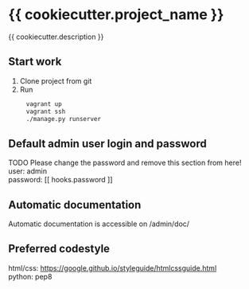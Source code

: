 # {{ cookiecutter.project_name }}

{{ cookiecutter.description }}

## Start work
1. Clone project from git
2. Run  
```bash
     vagrant up
     vagrant ssh
     ./manage.py runserver
```
## Default admin user login and password
TODO Please change the password and remove this section from here!  
user: admin  
password: [[ hooks.password ]]  

## Automatic documentation
Automatic documentation is accessible on /admin/doc/

## Preferred codestyle
html/css: https://google.github.io/styleguide/htmlcssguide.html  
python: pep8
